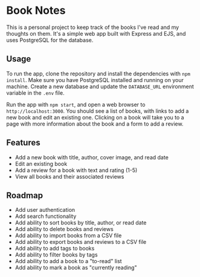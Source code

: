 # Book Notes

This is a personal project to keep track of the books I've read and my thoughts on them. It's a simple web app built with Express and EJS, and uses PostgreSQL for the database.

## Usage

To run the app, clone the repository and install the dependencies with `npm install`. Make sure you have PostgreSQL installed and running on your machine. Create a new database and update the `DATABASE_URL` environment variable in the `.env` file.

Run the app with `npm start`, and open a web browser to `http://localhost:3000`. You should see a list of books, with links to add a new book and edit an existing one. Clicking on a book will take you to a page with more information about the book and a form to add a review.

## Features

* Add a new book with title, author, cover image, and read date
* Edit an existing book
* Add a review for a book with text and rating (1-5)
* View all books and their associated reviews

## Roadmap

* Add user authentication
* Add search functionality
* Add ability to sort books by title, author, or read date
* Add ability to delete books and reviews
* Add ability to import books from a CSV file
* Add ability to export books and reviews to a CSV file
* Add ability to add tags to books
* Add ability to filter books by tags
* Add ability to add a book to a "to-read" list
* Add ability to mark a book as "currently reading"
